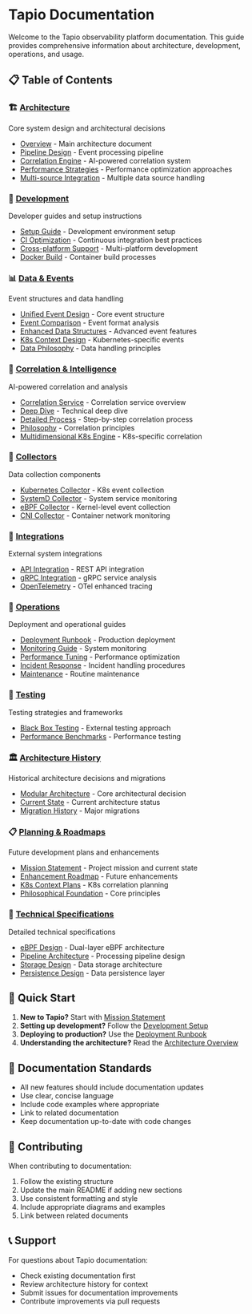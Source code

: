 # Tapio Documentation

Welcome to the Tapio observability platform documentation. This guide provides comprehensive information about architecture, development, operations, and usage.

## 📋 Table of Contents

### 🏗️ [Architecture](./architecture/)
Core system design and architectural decisions
- [Overview](./ARCHITECTURE.md) - Main architecture document
- [Pipeline Design](./architecture/pipeline-design.md) - Event processing pipeline
- [Correlation Engine](./architecture/correlation-engine-architecture.md) - AI-powered correlation system
- [Performance Strategies](./architecture/performance-optimization-strategies.md) - Performance optimization approaches
- [Multi-source Integration](./architecture/multi-source-integration-design.md) - Multiple data source handling

### 🔧 [Development](./development/)
Developer guides and setup instructions
- [Setup Guide](./DEVELOPMENT_SETUP.md) - Development environment setup
- [CI Optimization](./CI_OPTIMIZATION.md) - Continuous integration best practices
- [Cross-platform Support](./cross-platform-support.md) - Multi-platform development
- [Docker Build](./docker-build.md) - Container build processes

### 📊 [Data & Events](./data/)
Event structures and data handling
- [Unified Event Design](./UNIFIED_EVENT_DESIGN.md) - Core event structure
- [Event Comparison](./UNIFIED_EVENT_COMPARISON.md) - Event format analysis
- [Enhanced Data Structures](./UNIFIED_EVENT_ENHANCED_DATA_STRUCTURES.md) - Advanced event features
- [K8s Context Design](./UNIFIED_EVENT_K8S_CONTEXT_DESIGN.md) - Kubernetes-specific events
- [Data Philosophy](./data_philosophy.md) - Data handling principles

### 🔗 [Correlation & Intelligence](./correlation/)
AI-powered correlation and analysis
- [Correlation Service](./CORRELATION_SERVICE.md) - Correlation service overview
- [Deep Dive](./CORRELATION_ENGINE_DEEP_DIVE.md) - Technical deep dive
- [Detailed Process](./CORRELATION_PROCESS_DETAILED.md) - Step-by-step correlation process
- [Philosophy](./correlation_philosophy.md) - Correlation principles
- [Multidimensional K8s Engine](./MULTIDIMENSIONAL_K8S_CORRELATION_ENGINE.md) - K8s-specific correlation

### 📡 [Collectors](./collectors/)
Data collection components
- [Kubernetes Collector](./collectors/k8s.md) - K8s event collection
- [SystemD Collector](./collectors/systemd.md) - System service monitoring
- [eBPF Collector](./collectors/ebpf.md) - Kernel-level event collection
- [CNI Collector](./collectors/cni.md) - Container network monitoring

### 🔌 [Integrations](./integrations/)
External system integrations
- [API Integration](./api-correlation-integration.md) - REST API integration
- [gRPC Integration](./GRPC_REST_API_ANALYSIS.md) - gRPC service analysis
- [OpenTelemetry](./otel-enhanced-tracing.md) - OTel enhanced tracing

### 🚀 [Operations](./operations/)
Deployment and operational guides
- [Deployment Runbook](./operations/deployment-runbook.md) - Production deployment
- [Monitoring Guide](./operations/monitoring-runbook.md) - System monitoring
- [Performance Tuning](./operations/performance-tuning.md) - Performance optimization
- [Incident Response](./operations/incident-response.md) - Incident handling procedures
- [Maintenance](./operations/maintenance-procedures.md) - Routine maintenance

### 🧪 [Testing](./testing/)
Testing strategies and frameworks
- [Black Box Testing](./BLACK_BOX_TESTING_STRATEGY.md) - External testing approach
- [Performance Benchmarks](./performance/benchmarks.md) - Performance testing

### 🏛️ [Architecture History](./architecture-history/)
Historical architecture decisions and migrations
- [Modular Architecture](./architecture-history/ADR-001-modular-architecture.md) - Core architectural decision
- [Current State](./architecture-history/current-state.md) - Current architecture status
- [Migration History](./architecture-history/MIGRATION_TRACKER.md) - Major migrations

### 📋 [Planning & Roadmaps](./planning/)
Future development plans and enhancements
- [Mission Statement](./TAPIO_MISSION_AND_CURRENT_STATE.md) - Project mission and current state
- [Enhancement Roadmap](./ENHANCEMENT_ROADMAP_AND_NEW_COLLECTORS.md) - Future enhancements
- [K8s Context Plans](./K8S_CONTEXT_CORRELATION_IMPLEMENTATION_PLAN_V2.md) - K8s correlation planning
- [Philosophical Foundation](./PHILOSOPHICAL_FOUNDATION.md) - Core principles

### 🔧 [Technical Specifications](./specs/)
Detailed technical specifications
- [eBPF Design](./DUAL_LAYER_EBPF_DESIGN.md) - Dual-layer eBPF architecture
- [Pipeline Architecture](./PIPELINE_ARCHITECTURE.md) - Processing pipeline design
- [Storage Design](./STORAGE_DESIGN.md) - Data storage architecture
- [Persistence Design](./PERSISTENCE_DESIGN.md) - Data persistence layer

## 🚀 Quick Start

1. **New to Tapio?** Start with [Mission Statement](./TAPIO_MISSION_AND_CURRENT_STATE.md)
2. **Setting up development?** Follow the [Development Setup](./DEVELOPMENT_SETUP.md)
3. **Deploying to production?** Use the [Deployment Runbook](./operations/deployment-runbook.md)
4. **Understanding the architecture?** Read the [Architecture Overview](./ARCHITECTURE.md)

## 📖 Documentation Standards

- All new features should include documentation updates
- Use clear, concise language
- Include code examples where appropriate
- Link to related documentation
- Keep documentation up-to-date with code changes

## 🤝 Contributing

When contributing to documentation:
1. Follow the existing structure
2. Update the main README if adding new sections
3. Use consistent formatting and style
4. Include appropriate diagrams and examples
5. Link between related documents

## 📞 Support

For questions about Tapio documentation:
- Check existing documentation first
- Review architecture history for context
- Submit issues for documentation improvements
- Contribute improvements via pull requests